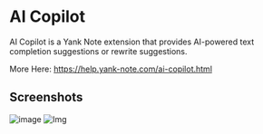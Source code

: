 # AI Copilot

AI Copilot is a Yank Note extension that provides AI-powered text completion suggestions or rewrite suggestions.

More Here: https://help.yank-note.com/ai-copilot.html

## Screenshots

![image](https://registry.yank-note.com/cdn/@yank-note/extension-ai-copilot/1.30.0/5c452aab-9024-420d-9e14-94769c4205ca.png)
![Img](https://registry.yank-note.com/cdn/@yank-note/extension-ai-copilot/1.30.0/3088723d-e1f3-4bf7-8db2-5b54a23d8f11.png)
